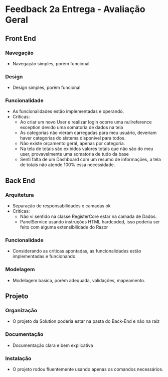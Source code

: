 # **Feedback 2a Entrega - Avaliação Geral**

## Front End

### Navegação

- Navegação simples, porém funcional

### Design

- Design simples, porém funcional

### Funcionalidade

- As funcionalidades estão implementadas e operando.
- Criticas:
    - Ao criar um novo User e realizar login ocorre uma nullreference exception devido uma somatoria de dados na tela
    - As categorias não vieram carregadas para meu usuário, deveriam haver categorias do sistema disponivel para todos.
    - Não existe orçamento geral, apenas por categoria.
    - Na tela de totais são exibidos valores totais que não são do meu user, provavelmente uma somatoria de tudo da base
    - Senti falta de um Dashboard com um resumo de informações, a tela de totais não atende 100% essa necessidade.


## Back End

### Arquitetura

- Separação de responsabilidades e camadas ok
- Criticas:
    - Não vi sentido na classe RegisterCore estar na camada de Dados.
    - PanelService usando instruções HTML hardcoded, isso poderia ser feito com alguma extensibilidade do Razor

### Funcionalidade

- Considerando as críticas apontadas, as funcionalidades estão implementadas e funcionando.

### Modelagem

- Modelagem basica, porém adequada, validações, mapeamento.

## Projeto

### Organização

- O projeto da Solution poderia estar na pasta do Back-End e não na raíz

### Documentação

- Documentação clara e bem explicativa

### Instalação

- O projeto rodou fluentemente usando apenas os comandos necessários.